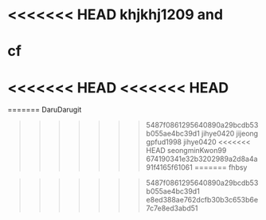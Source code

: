 <<<<<<< HEAD
khjkhj1209 and
=======
# cf
<<<<<<< HEAD
<<<<<<< HEAD
=======
=======
DaruDarugit
>>>>>>> 5487f0861295640890a29bcdb53b055ae4bc39d1
jihye0420
jijeong
gpfud1998
jihye0420
<<<<<<< HEAD
seongminKwon99
>>>>>>> 674190341e32b3202989a2d8a4a91f4165f61061
=======
fhbsy

>>>>>>> 5487f0861295640890a29bcdb53b055ae4bc39d1
>>>>>>> e8ed388ae762dcfb30b3c653b6e7c7e8ed3abd51
